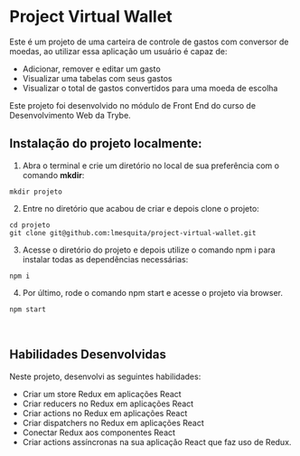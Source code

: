 # Project Virtual Wallet
Este é um projeto de uma carteira de controle de gastos com conversor de moedas, ao utilizar essa aplicação um usuário é capaz de:

- Adicionar, remover e editar um gasto
- Visualizar uma tabelas com seus gastos
- Visualizar o total de gastos convertidos para uma moeda de escolha

Este projeto foi desenvolvido no módulo de Front End do curso de Desenvolvimento Web da Trybe.
<br />

## Instalação do projeto localmente:

1. Abra o terminal e crie um diretório no local de sua preferência com o comando **mkdir**:
```
mkdir projeto
```

2. Entre no diretório que acabou de criar e depois clone o projeto:
```
cd projeto
git clone git@github.com:lmesquita/project-virtual-wallet.git
```

3. Acesse o diretório do projeto e depois utilize o comando npm i para instalar todas as dependências necessárias:
```
npm i
```

4. Por último, rode o comando npm start e acesse o projeto via browser.
```
npm start
```
<br />

## Habilidades Desenvolvidas
Neste projeto, desenvolvi as seguintes habilidades:

- Criar um store Redux em aplicações React
- Criar reducers no Redux em aplicações React
- Criar actions no Redux em aplicações React
- Criar dispatchers no Redux em aplicações React
- Conectar Redux aos componentes React
- Criar actions assíncronas na sua aplicação React que faz uso de Redux.
